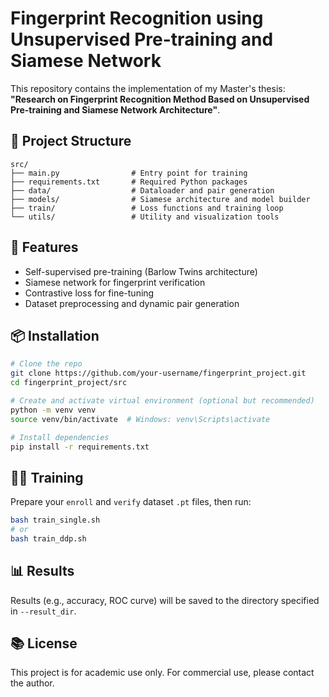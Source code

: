 # Fingerprint Recognition using Unsupervised Pre-training and Siamese Network

This repository contains the implementation of my Master's thesis:
**"Research on Fingerprint Recognition Method Based on Unsupervised Pre-training and Siamese Network Architecture"**.

## 📁 Project Structure

```
src/
├── main.py                # Entry point for training
├── requirements.txt       # Required Python packages
├── data/                  # Dataloader and pair generation
├── models/                # Siamese architecture and model builder
├── train/                 # Loss functions and training loop
└── utils/                 # Utility and visualization tools
```

## 🚀 Features

- Self-supervised pre-training (Barlow Twins architecture)
- Siamese network for fingerprint verification
- Contrastive loss for fine-tuning
- Dataset preprocessing and dynamic pair generation

## 📦 Installation

```bash
# Clone the repo
git clone https://github.com/your-username/fingerprint_project.git
cd fingerprint_project/src

# Create and activate virtual environment (optional but recommended)
python -m venv venv
source venv/bin/activate  # Windows: venv\Scripts\activate

# Install dependencies
pip install -r requirements.txt
```

## 🏃‍♂️ Training

Prepare your `enroll` and `verify` dataset `.pt` files, then run:

```bash
bash train_single.sh
# or
bash train_ddp.sh
```

## 📊 Results

Results (e.g., accuracy, ROC curve) will be saved to the directory specified in `--result_dir`.

## 📚 License

This project is for academic use only. For commercial use, please contact the author.
